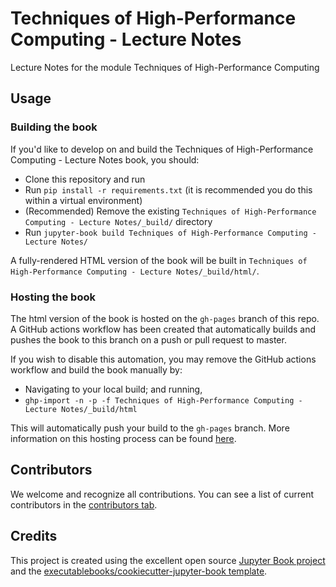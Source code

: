 # Techniques of High-Performance Computing - Lecture Notes

Lecture Notes for the module Techniques of High-Performance Computing

## Usage

### Building the book

If you'd like to develop on and build the Techniques of High-Performance Computing - Lecture Notes book, you should:

- Clone this repository and run
- Run `pip install -r requirements.txt` (it is recommended you do this within a virtual environment)
- (Recommended) Remove the existing `Techniques of High-Performance Computing - Lecture Notes/_build/` directory
- Run `jupyter-book build Techniques of High-Performance Computing - Lecture Notes/`

A fully-rendered HTML version of the book will be built in `Techniques of High-Performance Computing - Lecture Notes/_build/html/`.

### Hosting the book

The html version of the book is hosted on the `gh-pages` branch of this repo. A GitHub actions workflow has been created that automatically builds and pushes the book to this branch on a push or pull request to master.

If you wish to disable this automation, you may remove the GitHub actions workflow and build the book manually by:

- Navigating to your local build; and running,
- `ghp-import -n -p -f Techniques of High-Performance Computing - Lecture Notes/_build/html`

This will automatically push your build to the `gh-pages` branch. More information on this hosting process can be found [here](https://jupyterbook.org/publish/gh-pages.html#manually-host-your-book-with-github-pages).

## Contributors

We welcome and recognize all contributions. You can see a list of current contributors in the [contributors tab](https://github.com/tbetcke/hpc_lecture_notes/graphs/contributors).

## Credits

This project is created using the excellent open source [Jupyter Book project](https://jupyterbook.org/) and the [executablebooks/cookiecutter-jupyter-book template](https://github.com/executablebooks/cookiecutter-jupyter-book).
